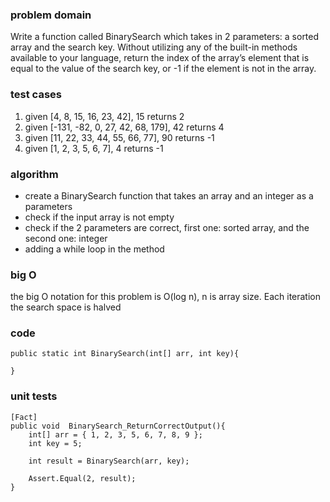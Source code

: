 ### problem domain

Write a function called BinarySearch which takes in 2 parameters: a sorted array and the search key. Without utilizing any of the built-in methods available to your language, return the index of the array’s element that is equal to the value of the search key, or -1 if the element is not in the array.

### test cases

1. given [4, 8, 15, 16, 23, 42], 15 returns 2
2. given [-131, -82, 0, 27, 42, 68, 179], 42 returns 4
3. given [11, 22, 33, 44, 55, 66, 77], 90 returns -1
4. given [1, 2, 3, 5, 6, 7], 4 returns -1

### algorithm

- create a BinarySearch function that takes an array and an integer as a parameters
- check if the input array is not empty
- check if the 2 parameters are correct, first one: sorted array, and the second one: integer
- adding a while loop in the method

### big O

the big O notation for this problem is O(log n), n is array size. Each iteration the search space is halved

### code

```
public static int BinarySearch(int[] arr, int key){

}

```

### unit tests

```
[Fact]
public void  BinarySearch_ReturnCorrectOutput(){
    int[] arr = { 1, 2, 3, 5, 6, 7, 8, 9 };
    int key = 5;

    int result = BinarySearch(arr, key);

    Assert.Equal(2, result);
}


```
